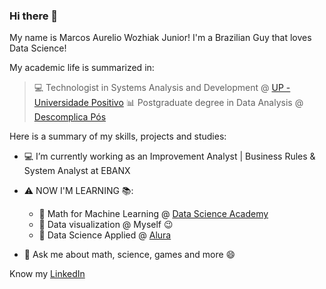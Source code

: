 ### Hi there 👋

My name is Marcos Aurelio Wozhiak Junior!
I'm a Brazilian Guy that loves Data Science!


My academic life is summarized in:
 >💻 Technologist in Systems Analysis and Development @ [UP - Universidade Positivo](https://www.up.edu.br/)
 >📊 Postgraduate degree in Data Analysis @ [Descomplica Pós](https://descomplica.com.br/pos-graduacao/)

Here is a summary of my skills, projects and studies:

- 💻 I’m currently working as an Improvement Analyst | Business Rules & System Analyst at EBANX

- ⚠️ NOW I'M LEARNING 📚:
  - 📗 Math for Machine Learning @ [Data Science Academy](https://www.datascienceacademy.com.br/course?courseid=matematica-para-machine-learning)
  - 📕 Data visualization @ Myself 😉
  - 📘 Data Science Applied @ [Alura](https://www.alura.com.br/bootcamp/data-science-aplicada/matriculas-abertas)
    
- 💬 Ask me about math, science, games and more 😄

Know my [LinkedIn](https://www.linkedin.com/in/aureliowozhiak/)
